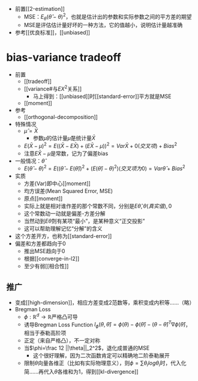 - 前置[[2-estimation]]
  - MSE：$E_\theta (\hat \theta - \theta)^2$，也就是估计出的参数和实际参数之间的平方差的期望
  - MSE是评估估计量好坏的一种方法，它的值越小，说明估计量越准确
- 参考[[优良标准]]，[[unbiased]]
# bias-variance tradeoff
- 前置
  - [[tradeoff]]
  - [[variance#与$EX^2$关系]]
    - 马上得到：[[unbiased]]时[[standard-error]]平方就是MSE
  - [[moment]]
- 参考
  - [[orthogonal-decomposition]]
- 特殊情况
  - $\hat \mu = \bar X$
    - 参数$\mu$的估计量$\hat \mu$是统计量$\bar X$
  - $E(\bar X-\mu)^2=E((\bar X-E\bar X)+(E\bar X-\mu))^2=Var\bar X+0(交叉项)+Bias^2$
  - 注意$E\bar X-\mu$是常数，记为了偏差bias
- 一般情况：$\hat \theta$
  - $E(\hat \theta - \theta)^2 = E((\hat\theta - E(\hat \theta))^2 +(E(\hat\theta)-\theta)^2)(交叉项为0)=Var\hat \theta+Bias^2$
- 实质
  - 方差(Var)即中心[[moment]]
  - 均方误差(Mean Squared Error, MSE)
  - 原点[[moment]]
  - 实际上就是相对谁作差的那个常数不同，分别是$E\hat \theta,\theta(真实值),0$
  - 这个常数动一动就是偏差-方差分解
  - 当然动到$E\hat \theta$则有某项“最小”，是某种意义“正交投影”
  - 这可以帮助理解记忆“分解”的含义
- 这个方差开方，也称为[[standard-error]]
- 偏差和方差都趋向于0
  - 推出MSE趋向于0
  - 根据[[converge-in-l2]]
  - 至少有弱[[相合性]]
## 推广
- 变成[[high-dimension]]，相应方差变成2范数等，乘积变成内积等……（略）
- Bregman Loss
  - $\phi: \mathbb R^d \to \mathbb R$严格凸可导
  - 诱导Bregman Loss Function $l_\phi(\theta,\hat \theta)=\phi(\theta) - \phi(\hat\theta) - (\theta - \hat \theta)^T \nabla \phi(\hat\theta)$，相当于泰勒高阶项
  - 正定（来自严格凸），不一定对称
  - 当$\phi=\frac 12 ||\theta||_2^2$，退化成普通的MSE
    - 这个很好理解，因为二次函数肯定可以精确地二阶泰勒展开
  - 限制$\theta$向量各维正（比如有实际物理意义），则$\phi=\sum \theta_ilog\theta_i$时，代入化简……再代入$\theta$各维和为1，得到[[kl-divergence]]